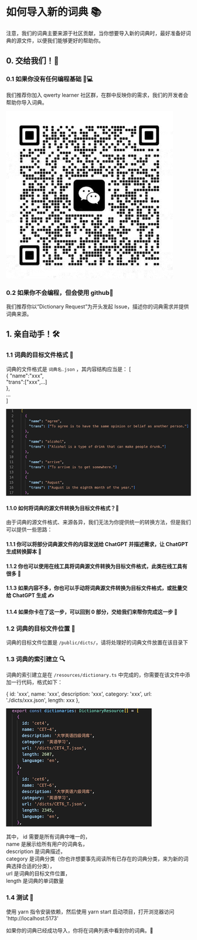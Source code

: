 # 如何导入新的词典 📚

注意，我们的词典主要来源于社区贡献，当你想要导入新的词典时，最好准备好词典的源文件，以便我们能够更好的帮助你。

## 0. 交给我们！🤝

### 0.1 如果你没有任何编程基础 🚫💻

我们推荐你加入 qwerty learner 社区群，在群中反映你的需求，我们的开发者会帮助你导入词典。

![groupQRcode](../public/weChat-group.jpg)

### 0.2 如果你不会编程，但会使用 github🐙

我们推荐你以“Dictionary Request”为开头发起 Issue，描述你的词典需求并提供词典来源。

## 1. 亲自动手！🛠️

### 1.1 词典的目标文件格式 📄

词典的文件格式是 `词典名.json` ，其内容结构应当是：
[  
 {
"name":"xxx",  
 "trans":["xxx",...]  
 },  
 ...  
]

![dicFormat](./dicFormat.png)

#### 1.1.0 如何将词典的源文件转换为目标文件格式？🔄

由于词典的源文件格式、来源各异，我们无法为你提供统一的转换方法，但是我们可以提供一些思路：

#### 1.1.1 你可以将部分词典源文件的内容发送给 ChatGPT 并描述需求，让 ChatGPT 生成转换脚本 🤖

#### 1.1.2 你也可以使用在线工具将词典源文件转换为目标文件格式，此类在线工具有很多 🔧

#### 1.1.3 如果内容不多，你也可以手动将词典源文件转换为目标文件格式，或批量交给 ChatGPT 生成 ✍️

#### 1.1.4 如果你卡在了这一步，可以回到 0 部分，交给我们来帮你完成这一步 🔄

### 1.2 词典的目标文件位置 📍

词典的目标文件位置是 `/public/dicts/`，请将处理好的词典文件放置在该目录下

### 1.3 词典的索引建立 🔍

词典的索引建立是在 `/resources/dictionary.ts` 中完成的，你需要在该文件中添加一行代码，格式如下：

{ id: 'xxx', name: 'xxx', description: 'xxx', category: 'xxx', url: './dicts/xxx.json', length: xxx },

![dicIndex](./dicIndex.png)

其中，
id 需要是所有词典中唯一的，  
name 是展示给所有用户的词典名，  
description 是词典描述，  
category 是词典分类（你也许想要事先阅读所有已存在的词典分类，来为新的词典选择合适的分类），  
url 是词典的目标文件位置，  
length 是词典的单词数量

### 1.4 测试 🧪

使用 yarn 指令安装依赖，然后使用 yarn start 启动项目，打开浏览器访问 'http://localhost:5173'

如果你的词典已经成功导入，你将在词典列表中看到你的词典。🎉
